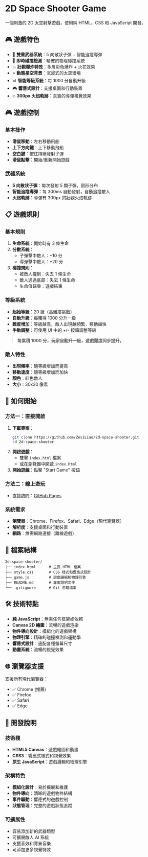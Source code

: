 # 2D Space Shooter Game

一個刺激的 2D 太空射擊遊戲，使用純 HTML、CSS 和 JavaScript 開發。

## 🎮 遊戲特色

- 🚀 **雙重武器系統**：5 向散狀子彈 + 智能追蹤導彈
- 🎯 **即時碰撞檢測**：精確的物理碰撞系統
- 💥 **壯觀爆炸特效**：多層彩色爆炸 + 火花效果
- ⭐ **動態星空背景**：沉浸式的太空環境
- 📊 **智能等級系統**：每 1000 分自動升級
- 🎮 **響應式設計**：支援桌面和行動裝置
- 🔥 **300px 火焰軌跡**：真實的導彈視覺效果

## 🎮 遊戲控制

### 基本操作
- **滑鼠移動**：左右移動飛船
- **上下方向鍵**：上下移動飛船
- **空白鍵**：按住持續發射子彈
- **滑鼠點擊**：開始/重新開始遊戲

### 武器系統
- **5 向散狀子彈**：每次發射 5 顆子彈，扇形分布
- **智能追蹤導彈**：每 300ms 自動發射，自動追蹤敵人
- **火焰軌跡**：導彈有 300px 的壯觀火焰軌跡

## 📋 遊戲規則

### 基本規則
1. **生命系統**：開始時有 3 條生命
2. **分數系統**：
   - 子彈擊中敵人：+10 分
   - 導彈擊中敵人：+20 分
3. **碰撞規則**：
   - 被敵人撞到：失去 1 條生命
   - 敵人通過底部：失去 1 條生命
   - 生命值歸零：遊戲結束

### 等級系統
- **起始等級**：20 級（高難度挑戰）
- **自動升級**：每獲得 1000 分升一級
- **難度增加**：等級越高，敵人出現越頻繁，移動越快
- **手動調整**：可使用 UI 中的 +/- 按鈕調整等級

> **每累積 1000 分，玩家自動升一級，遊戲難度同步提升。**

### 敵人特性
- **出現頻率**：隨等級增加而提高
- **移動速度**：隨等級增加而加快
- **顏色**：紅色敵人
- **大小**：30x30 像素

## 🚀 如何開始

### 方法一：直接開啟
1. **下載專案**：
   ```bash
   git clone https://github.com/ZeviLiao/2d-space-shooter.git
   cd 2d-space-shooter
   ```
2. **開啟遊戲**：
   - 雙擊 `index.html` 檔案
   - 或在瀏覽器中開啟 `index.html`
3. **開始遊戲**：點擊 "Start Game" 按鈕

### 方法二：線上遊玩
- 直接訪問：[GitHub Pages](https://zeviliao.github.io/2d-space-shooter/)

### 系統需求
- **瀏覽器**：Chrome、Firefox、Safari、Edge（現代瀏覽器）
- **解析度**：支援桌面和行動裝置
- **網路**：無需網路連接（離線遊戲）

## 📁 檔案結構

```
2d-space-shooter/
├── index.html      # 主要 HTML 檔案
├── style.css       # CSS 樣式和響應式設計
├── game.js         # 遊戲邏輯和物理引擎
├── README.md       # 專案說明文件
└── .gitignore      # Git 忽略檔案
```

## 🛠️ 技術特點

- **純 JavaScript**：無需任何框架或依賴
- **Canvas 2D 繪圖**：流暢的遊戲渲染
- **物件導向設計**：模組化的遊戲架構
- **物理引擎**：精確的碰撞檢測和運動學
- **響應式設計**：適配各種螢幕尺寸
- **動畫系統**：流暢的視覺效果

## 🌐 瀏覽器支援

支援所有現代瀏覽器：
- ✅ Chrome (推薦)
- ✅ Firefox
- ✅ Safari
- ✅ Edge

## 🔧 開發說明

### 技術棧
- **HTML5 Canvas**：遊戲繪圖和動畫
- **CSS3**：響應式樣式和視覺效果
- **原生 JavaScript**：遊戲邏輯和物理引擎

### 架構特色
- **模組化設計**：易於擴展和維護
- **物件導向**：清晰的遊戲物件結構
- **事件驅動**：響應式的遊戲控制
- **狀態管理**：完整的遊戲狀態追蹤

### 可擴展性
- 容易添加新的武器類型
- 可擴展敵人 AI 系統
- 支援音效和背景音樂
- 可添加更多視覺特效 